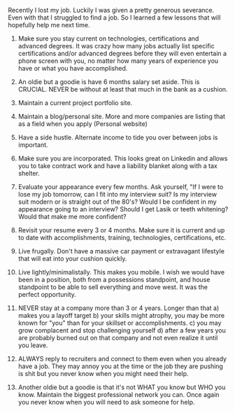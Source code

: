 Recently I lost my job. Luckily I was given a pretty generous severance. Even with that I struggled to
find a job. So I learned a few lessons that will hopefully help me next time.

1. Make sure you stay current on technologies, certifications and advanced degrees. It was crazy
   how many jobs actually list specific certifications and/or advanced degrees before they will
   even entertain a phone screen with you, no matter how many years of experience you have or what
   you have accomplished.

2. An oldie but a goodie is have 6 months salary set aside. This is CRUCIAL. NEVER be without at least
   that much in the bank as a cushion.

3. Maintain a current project portfolio site.

4. Maintain a blog/personal site. More and more companies are listing that as a field when you apply
   (Personal website)

5. Have a side hustle. Alternate income to tide you over between jobs is important.

6. Make sure you are incorporated. This looks great on Linkedin and allows you to take contract
   work and have a liability blanket along with a tax shelter.

7. Evaluate your appearance every few months. Ask yourself, "If I were to lose my job tomorrow, can
   I fit into my interview suit? Is my interview suit modern or is straight out of the 80's? Would I
   be confident in my appearance going to an interview? Should I get Lasik or teeth whitening? Would
   that make me more confident?

8. Revisit your resume every 3 or 4 months. Make sure it is current and up to date with
   accomplishments, training, technologies, certifications, etc.

9. Live frugally. Don't have a massive car payment or extravagant lifestyle that will eat into
   your cushion quickly.

10. Live lightly/minimalistally. This makes you mobile. I wish we would have been in a position,
    both from a possessions standpoint, and house standpoint to be able to sell everything and move
    west. It was the perfect opportunity.

11. NEVER stay at a company more than 3 or 4 years. Longer than that a) makes you a layoff
    target b) your skills might atrophy, you may be more known for "you" than for your skillset
    or accomplishments. c) you may grow complacent and stop challenging yourself d) after a few years you
    are probably burned out on that company and not even realize it until you leave.

12. ALWAYS reply to recruiters and connect to them even when you already have a job. They may annoy you at the time or the job they are pushing is shit but you never know when you might need their help.

13. Another oldie but a goodie is that it's not WHAT you know but WHO you know. Maintain the biggest
    professional network you can. Once again you never know when you will need to ask someone for help.
